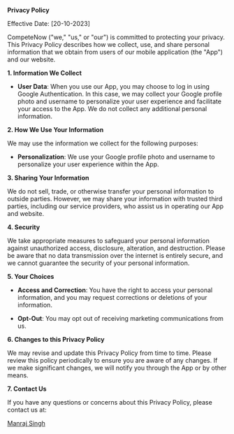 **Privacy Policy**

Effective Date: [20-10-2023]

CompeteNow ("we," "us," or "our") is committed to protecting your privacy. This Privacy Policy describes how we collect, use, and share personal information that we obtain from users of our mobile application (the "App") and our website.

**1. Information We Collect**

- **User Data**: When you use our App, you may choose to log in using Google Authentication. In this case, we may collect your Google profile photo and username to personalize your user experience and facilitate your access to the App. We do not collect any additional personal information.

**2. How We Use Your Information**

We may use the information we collect for the following purposes:

- **Personalization**: We use your Google profile photo and username to personalize your user experience within the App.

**3. Sharing Your Information**

We do not sell, trade, or otherwise transfer your personal information to outside parties. However, we may share your information with trusted third parties, including our service providers, who assist us in operating our App and website.

**4. Security**

We take appropriate measures to safeguard your personal information against unauthorized access, disclosure, alteration, and destruction. Please be aware that no data transmission over the internet is entirely secure, and we cannot guarantee the security of your personal information.

**5. Your Choices**

- **Access and Correction**: You have the right to access your personal information, and you may request corrections or deletions of your information.

- **Opt-Out**: You may opt out of receiving marketing communications from us.

**6. Changes to this Privacy Policy**

We may revise and update this Privacy Policy from time to time. Please review this policy periodically to ensure you are aware of any changes. If we make significant changes, we will notify you through the App or by other means.

**7. Contact Us**

If you have any questions or concerns about this Privacy Policy, please contact us at:

[Manraj Singh](mailto:mannmanraj239@gmail.com)
